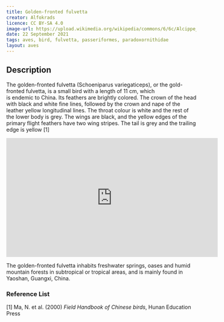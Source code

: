 ```yaml
---
title: Golden-fronted fulvetta 
creator: Alfokrads
licence: CC BY-SA 4.0
image-url: https://upload.wikimedia.org/wikipedia/commons/6/6c/Alcippe_variegaticeps.jpg   
date: 22 September 2021
tags: aves, bird, fulvetta, passeriformes, paradoxornithidae
layout: aves
---
```

## Description

The golden-fronted fulvetta (Schoeniparus variegaticeps), or the gold-fronted fulvetta, is a small bird with a length of 11 cm, which is endemic to China. Its feathers are brightly colored. The crown of the head with black and white fine lines, followed by the crown and nape of the leather yellow longitudinal lines. The throat colour is white and the rest of the lower body is grey. The wings are black, and the yellow edges of the primary flight feathers have two wing stripes. The tail is grey and the trailing edge is yellow [1]

<iframe class="video" width="560" height="315" src="https://www.youtube.com/embed/L8OyaFhpdzI" title="YouTube video player" frameborder="0" allow="accelerometer; autoplay; clipboard-write; encrypted-media; gyroscope; picture-in-picture" allowfullscreen></iframe>



The golden-fronted fulvetta inhabits freshwater springs, oases and humid mountain forests in subtropical or tropical areas, and is mainly found in Yaoshan, Guangxi, China.

### Reference List
[1] Ma, N. et al. (2000) _Field Handbook of Chinese birds_, Hunan Education Press


